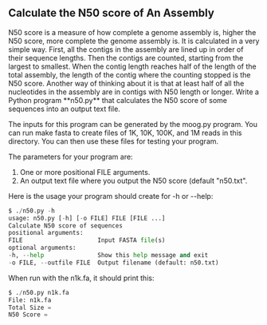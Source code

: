 <h2> Calculate the N50 score of An Assembly</h2>

<p> N50 score is a measure of how complete a genome assembly is, higher the N50 score, more complete the genome assembly is. It is calculated in a very simple way. First, all the contigs in the assembly are lined up in order of their sequence lengths. Then the contigs are counted, starting from the largest to smallest. When the contig length reaches half of the length of the total assembly, the length of the contig where the counting stopped is the N50 score. Another way of thinking about it is that at least half of all the nucleotides in the assembly are in contigs with N50 length or longer.
Write a Python program **n50.py** that calculates the N50 score of some sequences into an output text file.

<p>The inputs for this program can be generated by the moog.py program. You can run make fasta to create files of 1K, 10K, 100K, and 1M reads in this directory. You can then use these files for testing your program. </p>

The parameters for your program are:

1. One or more positional FILE arguments.
2. An output text file where you output the N50 score (default "n50.txt".

Here is the usage your program should create for -h or --help:

```python
$ ./n50.py -h
usage: n50.py [-h] [-o FILE] FILE [FILE ...]
Calculate N50 score of sequences
positional arguments:
FILE 					 Input FASTA file(s)
optional arguments:
-h, --help               Show this help message and exit
-o FILE, --outfile FILE  Output filename (default: n50.txt)
```

When run with the n1k.fa, it should print this:

```python
$ ./n50.py n1k.fa
File: n1k.fa
Total Size = 
N50 Score = 
```

